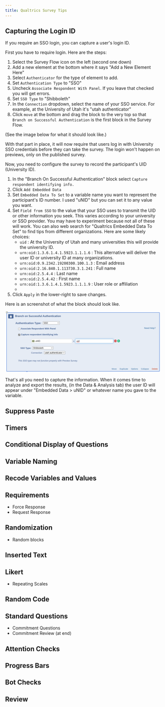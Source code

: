 ```yaml
---
title: Qualtrics Survey Tips
---
```


## Capturing the Login ID

If you require an SSO login, you can capture a user's login ID.

First you have to require login. Here are the steps:

1. Select the Survey Flow icon on the left (second one down)
2. Add a new element at the bottom where it says "Add a New Element Here"
3. Select `Authenticator` for the type of element to add.
4. Set `Authentication Type` to "SSO"
5. Uncheck `Associate Respondent With Panel`. If you leave that checked you will get errors.
6. Set `SSO Type` to "Shibboleth"
7. In the `Connection` dropdown, select the name of your SSO service. For example, at the University of Utah it's "utah authenticator"
8. Click `move` at the bottom and drag the block to the very top so that `Branch on Successful Authentication` is the first block in the Survey Flow.

(See the image below for what it should look like.)

With that part in place, it will now require that users log in with University SSO credentials before they can take the survey. The login won't happen on previews, only on the published survey.

Now, you need to configure the survey to record the participant's UID (University ID).


1. In the "Branch On Successful Authentication" block select `Capture respondent identifying info.`
2. Click `Add Embedded Data`
3. Set `Embedded Data To Set` to a variable name you want to represent the participant's ID number. I used "uNID" but you can set it to any value you want.
4. Set `Field from SSO` to the value that your SSO uses to transmit the UID or other information you seek. This varies according to your university or SSO provider. You may have to experiment because not all of these will work. You can also web search for "Qualtrics Embedded Data To Set" to find tips from different organizations. Here are some likely choices:
    * `uid` : At the University of Utah and many universities this will provide the university ID.
    * `urn:oid:1.3.6.1.4.1.5923.1.1.1.6` : This alternative will deliver the user ID or university ID at many organizations.
    * `urn:oid:0.9.2342.19200300.100.1.3` : Email address
    * `urn:oid:2.16.840.1.113730.3.1.241` : Full name
    * `urn:oid:2.5.4.4` : Last name
    * `urn:oid:2.5.4.42` : First name
    * `urn:oid:1.3.6.1.4.1.5923.1.1.1.9` : User role or affiliation
    * 
5. Click `Apply` in the lower-right to save changes.

Here is an screenshot of what the block should look like.

![Screenshot of Branch on Successful Authentication](images/Qualtrics_Login.png)

That's all you need to capture the information. When it comes time to analyze and export the results, (in the Data & Analysis tab) the user ID will appear under "Embedded Data > uNID" or whatever name you gave to the variable.

## Suppress Paste

## Timers

## Conditional Display of Questions

## Variable Naming

## Recode Variables and Values

## Requirements
* Force Response
* Request Response

## Randomization
* Random blocks

## Inserted Text

## Likert
* Repeating Scales

## Random Code

## Standard Questions
* Commitment Questions
* Commitment Review (at end)

## Attention Checks

## Progress Bars

## Bot Checks

## Review
